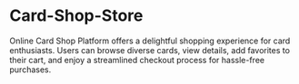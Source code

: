 # Card-Shop-Store
Online Card Shop Platform offers a delightful shopping experience for card enthusiasts. Users can browse diverse cards, view details, add favorites to their cart, and enjoy a streamlined checkout process for hassle-free purchases.
